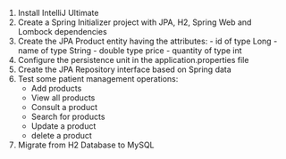1. Install IntelliJ Ultimate
2. Create a Spring Initializer project with JPA, H2, Spring Web and Lombock dependencies
3. Create the JPA Product entity having the attributes:
        - id of type Long
        - name of type String
        - double type price
        - quantity of type int
4. Configure the persistence unit in the application.properties file
5. Create the JPA Repository interface based on Spring data
6. Test some patient management operations:
     - Add products
     - View all products
     - Consult a product
     - Search for products
     - Update a product
     - delete a product
7. Migrate from H2 Database to MySQL

